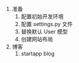 1. 准备
   1. 配置初始开发环境
   2. 配置 settings.py 文件
   3. 替换默认 User 模型
   4. 创建网站布局
2. 博客
   1. startapp blog